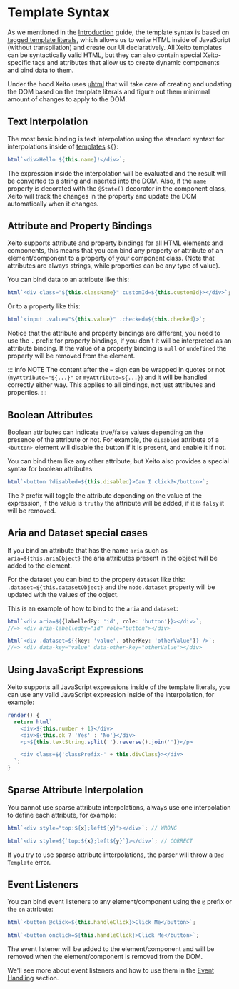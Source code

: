 # Template Syntax

As we mentioned in the [Introduction](../guide/introduction.md#tagged-template-literals) guide, the template syntax is based on 
[tagged template literals](https://developer.mozilla.org/en-US/docs/Web/JavaScript/Reference/Template_literals), 
which allows us to write HTML inside of JavaScript (without transpilation) and create our UI declaratively.
All Xeito templates can be syntactically valid HTML, but they can also contain special Xeito-specific tags and attributes that allow us to create dynamic components and bind data to them.

Under the hood Xeito uses [µhtml](https://github.com/webreflection/uhtml) that will take care of creating and updating the DOM based on the template literals and figure out them minimnal amount of changes to apply to the DOM.

## Text Interpolation

The most basic binding is text interpolation using the standard syntaxt for interpolations inside of 
[templates](https://developer.mozilla.org/en-US/docs/Web/JavaScript/Reference/Template_literals) ``${}``:

```ts
html`<div>Hello ${this.name}!</div>`;
```

The expression inside the interpolation will be evaluated and the result will be converted to a string and inserted into the DOM.
Also, if the ``name`` property is decorated with the ``@State()`` decorator in the component class, 
Xeito will track the changes in the property and update the DOM automatically when it changes.

## Attribute and Property Bindings

Xeito supports attribute and property bindings for all HTML elements and components, this means that you can bind any property or attribute of an element/component to a property of your component class. (Note that attributes are always strings, while properties can be any type of value).

You can bind data to an attribute like this:

```ts
html`<div class="${this.className}" customId=${this.customId}></div>`;
```

Or to a property like this:

```ts
html`<input .value="${this.value}" .checked=${this.checked}>`;
```

Notice that the attribute and property bindings are different, you need to use the ``.`` prefix for property bindings, if you don't it will be interpreted as an attribute binding.
If the value of a property binding is ``null`` or ``undefined`` the property will be removed from the element.

::: info NOTE
The content after the ``=`` sign can be wrapped in quotes or not (``myAttribute="${...}"`` or  ``myAttribute=${...}``) and it will be handled correctly either way. This applies to all bindings, not just attributes and properties.
:::

## Boolean Attributes

Boolean attributes can indicate true/false values depending on the presence of the attribute or not. For example, the ``disabled`` attribute of a ``<button>`` element will disable the button if it is present, and enable it if not.

You can bind them like any other attribute, but Xeito also provides a special syntax for boolean attributes:

```ts
html`<button ?disabled=${this.disabled}>Can I click?</button>`;
```

The ``?`` prefix will toggle the attribute depending on the value of the expression, if the value is ``truthy`` the attribute will be added, if it is ``falsy`` it will be removed.

## Aria and Dataset special cases

If you bind an attribute that has the name ``aria`` such as ``aria=${this.ariaObject}`` the aria attributes present in the object will be added to the element.

For the dataset you can bind to the propery ``dataset`` like this: ``.dataset=${this.datasetObject}`` and the ``node.dataset`` property will be updated with the values of the object.

This is an example of how to bind to the ``aria`` and ``dataset``:

```ts
html`<div aria=${{labelledBy: 'id', role: 'button'}}></div>`;
//=> <div aria-labelledby="id" role="button"></div>

html`<div .dataset=${{key: 'value', otherKey: 'otherValue'}} />`;
//=> <div data-key="value" data-other-key="otherValue"></div>
```

## Using JavaScript Expressions

Xeito supports all JavaScript expressions inside of the template literals, you can use any valid JavaScript expression inside of the interpolation, for example:

```ts
render() {
  return html`
    <div>${this.number + 1}</div>
    <div>${this.ok ? 'Yes' : 'No'}</div>
    <p>${this.textString.split('').reverse().join('')}</p>

    <div class=${'classPrefix-' + this.divClass}></div>
  `;
}

```

## Sparse Attribute Interpolation

You cannot use sparse attribute interpolations, always use one interpolation to define each attribute, for example:

```ts
html`<div style="top:${x};left${y}"></div>`; // WRONG

html`<div style=${`top:${x};left${y}`}></div>`; // CORRECT
```
If you try to use sparse attribute interpolations, the parser will throw a ``Bad Template`` error.

## Event Listeners

You can bind event listeners to any element/component using the ``@`` prefix or the ``on`` attribute:

```ts
html`<button @click=${this.handleClick}>Click Me</button>`;

html`<button onclick=${this.handleClick}>Click Me</button>`;
```

The event listener will be added to the element/component and will be removed when the element/component is removed from the DOM.

We'll see more about event listeners and how to use them in the [Event Handling](./event-handling.md) section.